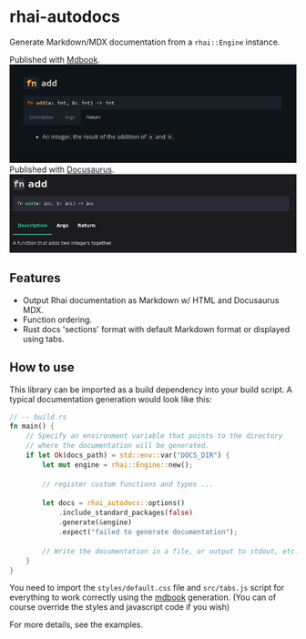 # rhai-autodocs

Generate Markdown/MDX documentation from a `rhai::Engine` instance.

Published with [Mdbook](https://rust-lang.github.io/mdBook/index.html).
![generated documentation for mdbook](assets/mdbook.png)
Published with [Docusaurus](https://docusaurus.io/).
![generated documentation for docusaurus](assets/docusaurus.jpg)

## Features

- Output Rhai documentation as Markdown w/ HTML and Docusaurus MDX.
- Function ordering.
- Rust docs 'sections' format with default Markdown format or displayed using tabs.

## How to use

This library can be imported as a build dependency into your build script. A typical
documentation generation would look like this:

```rust
// -- build.rs
fn main() {
    // Specify an environment variable that points to the directory
    // where the documentation will be generated.
    if let Ok(docs_path) = std::env::var("DOCS_DIR") {
        let mut engine = rhai::Engine::new();

        // register custom functions and types ...

        let docs = rhai_autodocs::options()
            .include_standard_packages(false)
            .generate(&engine)
            .expect("failed to generate documentation");

        // Write the documentation in a file, or output to stdout, etc.
    }
}
```

You need to import the `styles/default.css` file and `src/tabs.js` script for everything to work correctly using the [mdbook](https://rust-lang.github.io/mdBook/index.html) generation. (You can of course override the styles and javascript code if you wish)

For more details, see the examples.
